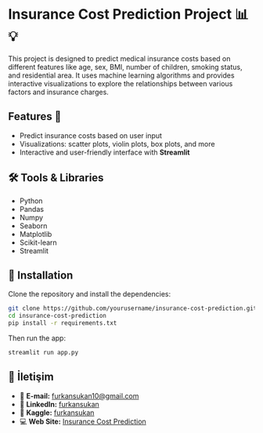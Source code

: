 # Insurance Cost Prediction Project 📊💡

This project is designed to predict medical insurance costs based on different features like age, sex, BMI, number of children, smoking status, and residential area. It uses machine learning algorithms and provides interactive visualizations to explore the relationships between various factors and insurance charges.

## Features 🚀
- Predict insurance costs based on user input
- Visualizations: scatter plots, violin plots, box plots, and more
- Interactive and user-friendly interface with **Streamlit**

## 🛠️ Tools & Libraries
- Python
- Pandas
- Numpy
- Seaborn
- Matplotlib
- Scikit-learn
- Streamlit

## 📝 Installation
Clone the repository and install the dependencies:

```bash
git clone https://github.com/yourusername/insurance-cost-prediction.git
cd insurance-cost-prediction
pip install -r requirements.txt
```

Then run the app:

```bash
streamlit run app.py
```

## 📧 İletişim
- 📧 **E-mail:** [furkansukan10@gmail.com](mailto:furkansukan10@gmail.com)
- 🪪 **LinkedIn:** [furkansukan](https://www.linkedin.com/in/furkansukan)
- 🔗 **Kaggle:** [furkansukan](https://www.kaggle.com/furkansukan)
- 💻 **Web Site:** [Insurance Cost Prediction](https://insurance-cost-prediction-furkansukan.streamlit.app/)

